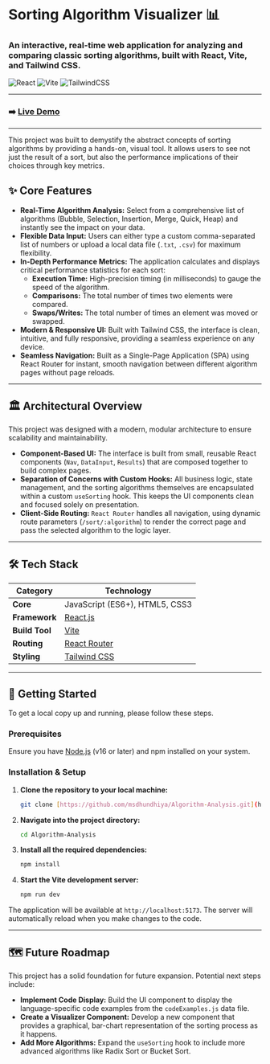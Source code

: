 # Sorting Algorithm Visualizer 📊

### An interactive, real-time web application for analyzing and comparing classic sorting algorithms, built with React, Vite, and Tailwind CSS.

![React](https://img.shields.io/badge/react-%2320232a.svg?style=for-the-badge&logo=react&logoColor=%2361DAFB)
![Vite](https://img.shields.io/badge/vite-%23646CFF.svg?style=for-the-badge&logo=vite&logoColor=white)
![TailwindCSS](https://img.shields.io/badge/tailwindcss-%2338B2AC.svg?style=for-the-badge&logo=tailwind-css&logoColor=white)

---

### ➡️ [**Live Demo**](https://msdhundhiya.github.io/Algorithm-Analysis/)

---

This project was built to demystify the abstract concepts of sorting algorithms by providing a hands-on, visual tool. It allows users to see not just the result of a sort, but also the performance implications of their choices through key metrics.

## ✨ Core Features

* **Real-Time Algorithm Analysis:** Select from a comprehensive list of algorithms (Bubble, Selection, Insertion, Merge, Quick, Heap) and instantly see the impact on your data.
* **Flexible Data Input:** Users can either type a custom comma-separated list of numbers or upload a local data file (`.txt`, `.csv`) for maximum flexibility.
* **In-Depth Performance Metrics:** The application calculates and displays critical performance statistics for each sort:
    * **Execution Time:** High-precision timing (in milliseconds) to gauge the speed of the algorithm.
    * **Comparisons:** The total number of times two elements were compared.
    * **Swaps/Writes:** The total number of times an element was moved or swapped.
* **Modern & Responsive UI:** Built with Tailwind CSS, the interface is clean, intuitive, and fully responsive, providing a seamless experience on any device.
* **Seamless Navigation:** Built as a Single-Page Application (SPA) using React Router for instant, smooth navigation between different algorithm pages without page reloads.

---

## 🏛️ Architectural Overview

This project was designed with a modern, modular architecture to ensure scalability and maintainability.

* **Component-Based UI:** The interface is built from small, reusable React components (`Nav`, `DataInput`, `Results`) that are composed together to build complex pages.
* **Separation of Concerns with Custom Hooks:** All business logic, state management, and the sorting algorithms themselves are encapsulated within a custom `useSorting` hook. This keeps the UI components clean and focused solely on presentation.
* **Client-Side Routing:** `React Router` handles all navigation, using dynamic route parameters (`/sort/:algorithm`) to render the correct page and pass the selected algorithm to the logic layer.

---

## 🛠️ Tech Stack

| Category      | Technology                                    |
| ------------- | --------------------------------------------- |
| **Core** | JavaScript (ES6+), HTML5, CSS3                |
| **Framework** | [React.js](https://react.dev/)                |
| **Build Tool**| [Vite](https://vitejs.dev/)                   |
| **Routing** | [React Router](https://reactrouter.com/)      |
| **Styling** | [Tailwind CSS](https://tailwindcss.com/)      |

---

## 🚀 Getting Started

To get a local copy up and running, please follow these steps.

### **Prerequisites**

Ensure you have [Node.js](https://nodejs.org/) (v16 or later) and npm installed on your system.

### **Installation & Setup**

1.  **Clone the repository to your local machine:**
    ```bash
    git clone [https://github.com/msdhundhiya/Algorithm-Analysis.git](https://github.com/msdhundhiya/Algorithm-Analysis.git)
    ```

2.  **Navigate into the project directory:**
    ```bash
    cd Algorithm-Analysis
    ```

3.  **Install all the required dependencies:**
    ```bash
    npm install
    ```

4.  **Start the Vite development server:**
    ```bash
    npm run dev
    ```

The application will be available at `http://localhost:5173`. The server will automatically reload when you make changes to the code.

---

## 🗺️ Future Roadmap

This project has a solid foundation for future expansion. Potential next steps include:

* **Implement Code Display:** Build the UI component to display the language-specific code examples from the `codeExamples.js` data file.
* **Create a Visualizer Component:** Develop a new component that provides a graphical, bar-chart representation of the sorting process as it happens.
* **Add More Algorithms:** Expand the `useSorting` hook to include more advanced algorithms like Radix Sort or Bucket Sort.

